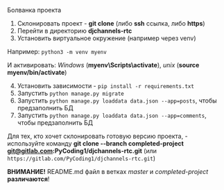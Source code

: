 Болванка проекта

1. Склонировать проект - **git clone** (либо **ssh** ссылка, либо **https**)
2. Перейти в директорию **djchannels-rtc**
3. Установить виртуальное окружение (например через venv)

Например: `python3 -m venv myenv`

И активировать: _Windows_ (**myenv\Scripts\activate**), _unix_ (**source myenv/bin/activate**)

4. Установить зависимости - `pip install -r requirements.txt`
5. Запустить `python manage.py migrate`
6. Запустить `python manage.py loaddata data.json --app=posts`, чтобы предзаполнить БД
7. Запустить `python manage.py loaddata data.json --app=comments`, чтобы предзаполнить БД



Для тех, кто хочет склонировать готовую версию проекта, - используйте команду **git clone --branch completed-project git@gitlab.com:PyCoding1/djchannels-rtc.git** (или `https://gitlab.com/PyCoding1/djchannels-rtc.git`)

**ВНИМАНИЕ!** README.md файл в ветках _master_ и _completed-project_ **различаются**!
